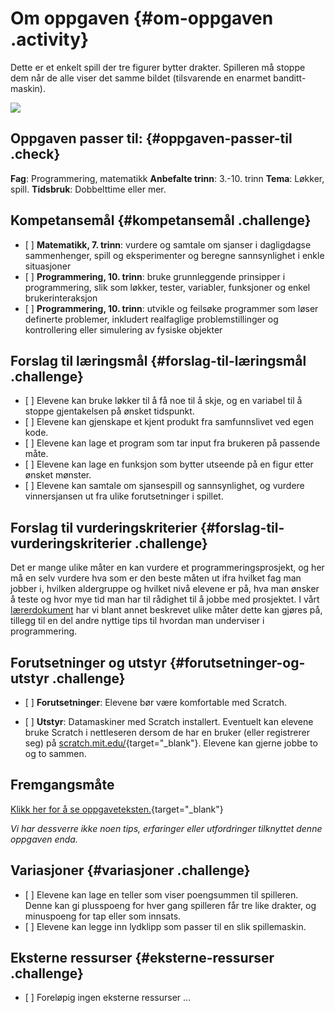 # Om oppgaven {#om-oppgaven .activity}

Dette er et enkelt spill der tre figurer bytter drakter. Spilleren må
stoppe dem når de alle viser det samme bildet (tilsvarende en enarmet
banditt-maskin).

![](enarmet_banditt.png)

## Oppgaven passer til: {#oppgaven-passer-til .check}

**Fag**: Programmering, matematikk **Anbefalte trinn**: 3.-10. trinn
**Tema**: Løkker, spill. **Tidsbruk**: Dobbelttime eller mer.

## Kompetansemål {#kompetansemål .challenge}

-   \[ \] **Matematikk, 7. trinn**: vurdere og samtale om sjanser i
    dagligdagse sammenhenger, spill og eksperimenter og beregne
    sannsynlighet i enkle situasjoner
-   \[ \] **Programmering, 10. trinn**: bruke grunnleggende prinsipper i
    programmering, slik som løkker, tester, variabler, funksjoner og
    enkel brukerinteraksjon
-   \[ \] **Programmering, 10. trinn**: utvikle og feilsøke programmer
    som løser definerte problemer, inkludert realfaglige
    problemstillinger og kontrollering eller simulering av fysiske
    objekter

## Forslag til læringsmål {#forslag-til-læringsmål .challenge}

-   \[ \] Elevene kan bruke løkker til å få noe til å skje, og en
    variabel til å stoppe gjentakelsen på ønsket tidspunkt.
-   \[ \] Elevene kan gjenskape et kjent produkt fra samfunnslivet ved
    egen kode.
-   \[ \] Elevene kan lage et program som tar input fra brukeren på
    passende måte.
-   \[ \] Elevene kan lage en funksjon som bytter utseende på en figur
    etter ønsket mønster.
-   \[ \] Elevene kan samtale om sjansespill og sannsynlighet, og
    vurdere vinnersjansen ut fra ulike forutsetninger i spillet.

## Forslag til vurderingskriterier {#forslag-til-vurderingskriterier .challenge}

Det er mange ulike måter en kan vurdere et programmeringsprosjekt, og
her må en selv vurdere hva som er den beste måten ut ifra hvilket fag
man jobber i, hvilken aldergruppe og hvilket nivå elevene er på, hva man
ønsker å teste og hvor mye tid man har til rådighet til å jobbe med
prosjektet. I vårt
[lærerdokument](../../pages/hvordan_bruke_lærerveiledning.html) har vi
blant annet beskrevet ulike måter dette kan gjøres på, tillegg til en
del andre nyttige tips til hvordan man underviser i programmering.

## Forutsetninger og utstyr {#forutsetninger-og-utstyr .challenge}

-   \[ \] **Forutsetninger**: Elevene bør være komfortable med Scratch.

-   \[ \] **Utstyr**: Datamaskiner med Scratch installert. Eventuelt kan
    elevene bruke Scratch i nettleseren dersom de har en bruker (eller
    registrerer seg) på
    [scratch.mit.edu/](http://scratch.mit.edu/){target="_blank"}.
    Elevene kan gjerne jobbe to og to sammen.

## Fremgangsmåte

[Klikk her for å se
oppgaveteksten.](../enarmet_banditt/enarmet_banditt.html){target="_blank"}

*Vi har dessverre ikke noen tips, erfaringer eller utfordringer
tilknyttet denne oppgaven enda.*

## Variasjoner {#variasjoner .challenge}

-   \[ \] Elevene kan lage en teller som viser poengsummen til
    spilleren. Denne kan gi plusspoeng for hver gang spilleren får tre
    like drakter, og minuspoeng for tap eller som innsats.
-   \[ \] Elevene kan legge inn lydklipp som passer til en slik
    spillemaskin.

## Eksterne ressurser {#eksterne-ressurser .challenge}

-   \[ \] Foreløpig ingen eksterne ressurser ...

